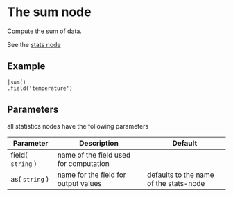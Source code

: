 The sum node
=====================

Compute the sum of data.

See the [stats node](/nodes/stats)

Example
-------
    
    |sum()
    .field('temperature') 


Parameters
----------
all statistics nodes have the following parameters

Parameter     | Description | Default 
--------------|-------------|--------- 
field( `string` )|name of the field used for computation|
as( `string` )| name for the field for output values| defaults to the name of the stats-node
